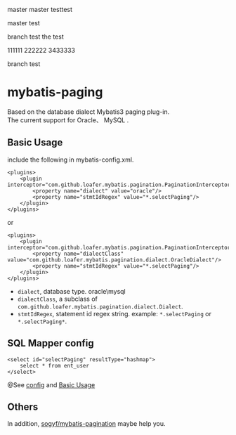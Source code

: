 
master master
testtest

master test




branch test the test


111111
222222
3433333

branch test

mybatis-paging
==============

Based on the database dialect Mybatis3 paging plug-in.    
The current support for Oracle、 MySQL .

Basic Usage
-----------
include the following in mybatis-config.xml.

    <plugins>
        <plugin interceptor="com.github.loafer.mybatis.pagination.PaginationInterceptor">
            <property name="dialect" value="oracle"/>
            <property name="stmtIdRegex" value="*.selectPaging"/>
        </plugin>
    </plugins>
or

    <plugins>
        <plugin interceptor="com.github.loafer.mybatis.pagination.PaginationInterceptor">
            <property name="dialectClass" value="com.github.loafer.mybatis.pagination.dialect.OracleDialect"/>
            <property name="stmtIdRegex" value="*.selectPaging"/>
        </plugin>
    </plugins>

* `dialect`, database type. oracle\mysql
* `dialectClass`, a subclass of `com.github.loafer.mybatis.pagination.dialect.Dialect`.
* `stmtIdRegex`, statement id regex string. example: `*.selectPaging` or `*.selectPaging*`.

SQL Mapper config
-----------------
    <select id="selectPaging" resultType="hashmap">
        select * from ent_user
    </select>


@See [config](https://github.com/loafer/mybatis-paging/blob/master/src/test/resources/applicationContext.xml)
and [Basic Usage](https://github.com/loafer/mybatis-paging/blob/master/src/test/java/com/github/loafer/mybatis/pagination/UserService.java)

Others
------
In addition, [sogyf/mybatis-pagination](https://github.com/sogyf/mybatis-pagination) maybe help you.
